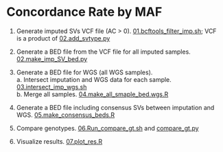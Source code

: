 # Concordance Rate by MAF

1. Generate imputed SVs VCF file (AC > 0). [01.bcftools_filter_imp.sh](01.bcftools_filter_imp.sh); VCF is a product of [02.add_svtype.py](02.add_svtype.py)

2. Generate a BED file from the VCF file for all imputed samples. [02.make_imp_SV_bed.py](02.make_imp_SV_bed.py)

3. Generate a BED file for WGS (all WGS samples). <br>
  a. Intersect imputation and WGS data for each sample. [03.intersect_imp_wgs.sh](03.intersect_imp_wgs.sh) <br>
  b. Merge all samples. [04.make_all_smaple_bed.wgs.R](04.make_all_smaple_bed.wgs.R) <br>

4. Generate a BED file including consensus SVs between imputation and WGS. [05.make_consensus_beds.R](05.make_consensus_beds.R)

5. Compare genotypes. [06.Run_compare_gt.sh](06.Run_compare_gt.sh) and [compare_gt.py](compare_gt.py)

6. Visualize results. [07.plot_res.R](07.plot_res.R)
